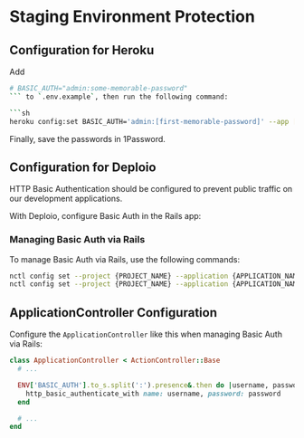 # Staging Environment Protection

## Configuration for Heroku

Add

```bash
# BASIC_AUTH="admin:some-memorable-password"
``` to `.env.example`, then run the following command:

```sh
heroku config:set BASIC_AUTH='admin:[first-memorable-password]' --app [your-app]-develop
```
Finally, save the passwords in 1Password.

## Configuration for Deploio

HTTP Basic Authentication should be configured to prevent public traffic on our development applications.

With Deploio, configure Basic Auth in the Rails app:

### Managing Basic Auth via Rails

To manage Basic Auth via Rails, use the following commands:

```sh
nctl config set --project {PROJECT_NAME} --application {APPLICATION_NAME} --env=BASIC_AUTH={USERNAME}:{PASSWORD}
nctl config set --project {PROJECT_NAME} --application {APPLICATION_NAME} --basic-auth false
```

## ApplicationController Configuration

Configure the `ApplicationController` like this when managing Basic Auth via Rails:

```ruby
class ApplicationController < ActionController::Base
  # ...

  ENV['BASIC_AUTH'].to_s.split(':').presence&.then do |username, password|
    http_basic_authenticate_with name: username, password: password
  end

  # ...
end
```
